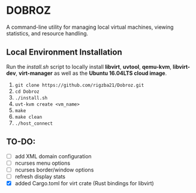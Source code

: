 DOBROZ
=========
A command-line utility for managing local virtual machines, viewing statistics, and resource handling.

Local Environment Installation
------------------------------
Run the *install.sh* script to locally install **libvirt**, **uvtool**, **qemu-kvm**, **libvirt-dev**, **virt-manager** as well as the **Ubuntu 16.04LTS cloud image**.
1. ```git clone https://github.com/rigzba21/Dobroz.git```
2. ```cd Dobroz```
3. ```./install.sh```
4. ```uvt-kvm create <vm_name>```
5. ```make```
6. ```make clean```
7. ```./host_connect```

TO-DO:
--------
- [ ] add XML domain configuration
- [ ] ncurses menu options
- [ ] ncurses border/window options
- [ ] refresh display stats
- [x] added Cargo.toml for virt crate (Rust bindings for libvirt)
